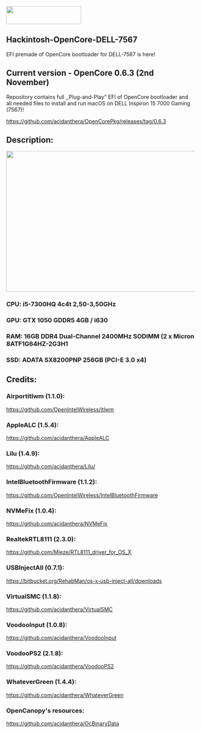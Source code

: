 <img src="https://github.com/acidanthera/OpenCorePkg/blob/master/Docs/Logos/OpenCore_with_text_Small.png" width="200" height="48"/>

## Hackintosh-OpenCore-DELL-7567
EFI premade of OpenCore bootloader for DELL-7567 is here!

## Current version - OpenCore 0.6.3 (2nd November)
Repository contains full ,,Plug-and-Play" EFI of OpenCore bootloader and
all needed files to install and run macOS on DELL Inspiron 15 7000 Gaming (7567)!

https://github.com/acidanthera/OpenCorePkg/releases/tag/0.6.3

## Description:
<img src="https://zapodaj.net/images/124d3a17044e8.png" width="574" height="376"/>

### CPU: i5-7300HQ 4c4t 2,50-3,50GHz
### GPU: GTX 1050 GDDR5 4GB / i630
### RAM: 16GB DDR4 Dual-Channel 2400MHz SODIMM (2 x Micron 8ATF1G64HZ-2G3H1
### SSD: ADATA SX8200PNP 256GB (PCI-E 3.0 x4)

## Credits:

### Airportitlwm (1.1.0):
https://github.com/OpenIntelWireless/itlwm
### AppleALC (1.5.4):
https://github.com/acidanthera/AppleALC
### Lilu (1.4.9):
https://github.com/acidanthera/Lilu/
### IntelBluetoothFirmware (1.1.2):
https://github.com/OpenIntelWireless/IntelBluetoothFirmware
### NVMeFix (1.0.4):
https://github.com/acidanthera/NVMeFix
### RealtekRTL8111 (2.3.0):
https://github.com/Mieze/RTL8111_driver_for_OS_X
### USBInjectAll (0.7.1):
https://bitbucket.org/RehabMan/os-x-usb-inject-all/downloads
### VirtualSMC (1.1.8):
https://github.com/acidanthera/VirtualSMC
### VoodooInput (1.0.8):
https://github.com/acidanthera/VoodooInput
### VoodooPS2 (2.1.8):
https://github.com/acidanthera/VoodooPS2
### WhateverGreen (1.4.4):
https://github.com/acidanthera/WhateverGreen
### OpenCanopy's resources:
https://github.com/acidanthera/OcBinaryData
